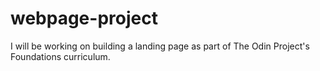 # webpage-project

I will be working on building a landing page as part of The Odin Project's Foundations curriculum.
